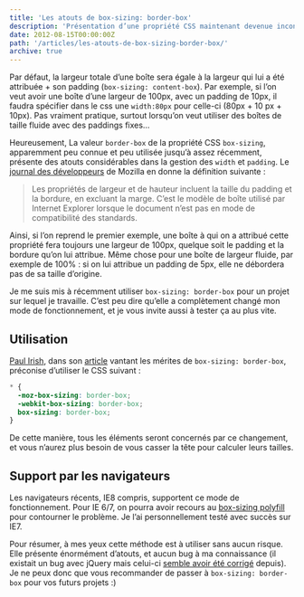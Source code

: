```yaml
---
title: 'Les atouts de box-sizing: border-box'
description: 'Présentation d’une propriété CSS maintenant devenue incontournable.'
date: 2012-08-15T00:00:00Z
path: '/articles/les-atouts-de-box-sizing-border-box/'
archive: true
---
```


Par défaut, la largeur totale d’une boîte sera égale à la largeur qui lui a été attribuée + son padding (`box-sizing: content-box`). Par exemple, si l’on veut avoir une boîte d’une largeur de 100px, avec un padding de 10px, il faudra spécifier dans le css une `width:80px` pour celle-ci (80px + 10 px + 10px). Pas vraiment pratique, surtout lorsqu’on veut utiliser des boîtes de taille fluide avec des paddings fixes…

Heureusement, La valeur `border-box` de la propriété CSS `box-sizing`, apparemment peu connue et peu utilisée jusqu’à assez récemment, présente des atouts considérables dans la gestion des `width` et `padding`. Le [journal des développeurs](https://developer.mozilla.org/fr/docs/CSS/-moz-box-sizing) de Mozilla en donne la définition suivante :

> Les propriétés de largeur et de hauteur incluent la taille du padding et la bordure, en excluant la marge. C’est le modèle de boîte utilisé par Internet Explorer lorsque le document n’est pas en mode de compatibilité des standards.

Ainsi, si l’on reprend le premier exemple, une boîte à qui on a attribué cette propriété fera toujours une largeur de 100px, quelque soit le padding et la bordure qu’on lui attribue. Même chose pour une boîte de largeur fluide, par exemple de 100% : si on lui attribue un padding de 5px, elle ne débordera pas de sa taille d’origine.

Je me suis mis à récemment utiliser `box-sizing: border-box` pour un projet sur lequel je travaille. C’est peu dire qu’elle a complètement changé mon mode de fonctionnement, et je vous invite aussi à tester ça au plus vite.

## Utilisation

[Paul Irish](http://paulirish.com), dans son [article](http://paulirish.com/2012/box-sizing-border-box-ftw/) vantant les mérites de `box-sizing: border-box`, préconise d’utiliser le CSS suivant :

```css
* {
  -moz-box-sizing: border-box;
  -webkit-box-sizing: border-box;
  box-sizing: border-box;
}
```

De cette manière, tous les éléments seront concernés par ce changement, et vous n’aurez plus besoin de vous casser la tête pour calculer leurs tailles.

## Support par les navigateurs

Les navigateurs récents, IE8 compris, supportent ce mode de fonctionnement. Pour IE 6/7, on pourra avoir recours au [box-sizing polyfill](https://github.com/Schepp/box-sizing-polyfill) pour contourner le problème. Je l’ai personnellement testé avec succès sur IE7.

Pour résumer, à mes yeux cette méthode est à utiliser sans aucun risque. Elle présente énormément d’atouts, et aucun bug à ma connaissance (il existait un bug avec jQuery mais celui-ci [semble avoir été corrigé](http://bugs.jquery.com/ticket/11004) depuis). Je ne peux donc que vous recommander de passer à `box-sizing: border-box` pour vos futurs projets :)
